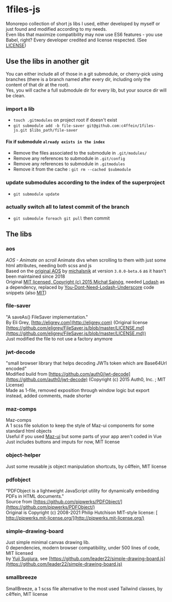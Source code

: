 # 1files-js

Monorepo collection of short js libs I used, either developed by myself or just found and modified according to my needs.  
Even libs that maximize compatibility may now use ES6 features - you use Babel, right?
Every developer credited and license respected. (See [LICENSE](LICENSE))

## Use the libs in another git
You can either include all of those in a git submodule, or cherry-pick using branches (there is a branch named after every dir, including only the content of that dir at the root).  
Yes, you will cache a full submodule dir for every lib, but your source dir will be clean.
### import a lib
- `touch .gitmodules` on project root if doesn't exist
- `git submodule add -b file-saver git@github.com:c4ffein/1files-js.git $libs_path/file-saver`

#### Fix if submodule `already exists in the index`
- Remove the files associated to the submodule in `.git/modules/`
- Remove any references to submodule in `.git/config`
- Remove any references to submodule in `.gitmodules`
- Remove it from the cache : `git rm --cached $submodule`

### update submodules according to the index of the superproject
- `git submodule update`

### actually switch all to latest commit of the branch
- `git submodule foreach git pull` then commit

## The libs
### aos
*AOS - Animate on scroll*
Animate divs when scrolling to them with just some html attributes, needing both scss and js  
Based on the [original AOS](https://github.com/michalsnik/aos) by [michalsnik](https://github.com/michalsnik/) at version `3.0.0-beta.6` as it hasn't been maintained since 2018  
Original [MIT licensed, Copyright (c) 2015 Michał Sajnóg](https://github.com/michalsnik/aos/blob/next/LICENSE), needed [Lodash](https://github.com/lodash/lodash) as a dependency, replaced by [You-Dont-Need-Lodash-Underscore](https://github.com/you-dont-need/You-Dont-Need-Lodash-Underscore) code snippets (also [MIT](https://github.com/you-dont-need/You-Dont-Need-Lodash-Underscore/blob/master/LICENSE))

### file-saver
"A saveAs() FileSaver implementation."  
By Eli Grey, [http://eligrey.com](http://eligrey.com) (Original license [https://github.com/eligrey/FileSaver.js/blob/master/LICENSE.md](https://github.com/eligrey/FileSaver.js/blob/master/LICENSE.md))  
Just modified the file to not use a factory anymore

### jwt-decode
"small browser library that helps decoding JWTs token which are Base64Url encoded"  
Modified build from [https://github.com/auth0/jwt-decode](https://github.com/auth0/jwt-decode) (Copyright (c) 2015 Auth0, Inc. ; MIT License)  
Made as 1-file, removed exposition through window logic but export instead, added comments, made shorter

### maz-comps
Maz-comps  
A 1 scss file solution to keep the style of Maz-ui components for some standard html objects  
Useful if you used [Maz-ui](https://github.com/LouisMazel/maz-ui) but some parts of your app aren't coded in Vue  
Just includes buttons and imputs for now, MIT license

### object-helper
Just some reusable js object manipulation shortcuts, by c4ffein, MIT license

### pdfobject
"PDFObject is a lightweight JavaScript utility for dynamically embedding PDFs in HTML documents."  
Source from [https://github.com/pipwerks/PDFObject/](https://github.com/pipwerks/PDFObject/)  
Original is Copyright (c) 2008-2021 Philip Hutchison MIT-style license: [ http://pipwerks.mit-license.org/](http://pipwerks.mit-license.org/)

### simple-drawing-board
Just simple minimal canvas drawing lib.  
0 dependencies, modern browser compatibility, under 500 lines of code, MIT licensed  
by [Yuji Sugiura](https://github.com/leader22), see [https://github.com/leader22/simple-drawing-board.js](https://github.com/leader22/simple-drawing-board.js)

### smallbreeze
SmallBreeze, a 1 scss file alternative to the most used Tailwind classes, by c4ffein, MIT license
